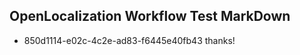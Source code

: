 ## OpenLocalization Workflow Test MarkDown
* 850d1114-e02c-4c2e-ad83-f6445e40fb43 thanks!

<!--HONumber=Jul16_HO2-->


